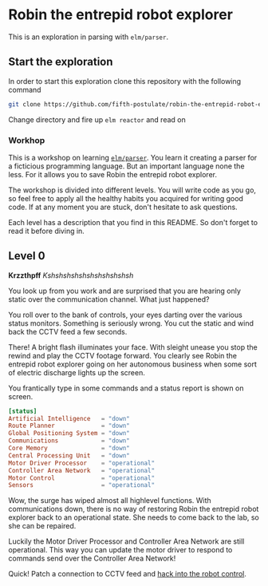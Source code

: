 # Robin the entrepid robot explorer
This is an exploration in parsing with `elm/parser`.

## Start the exploration
In order to start this exploration clone this repository with the following command

```sh
git clone https://github.com/fifth-postulate/robin-the-entrepid-robot-explorer.git
```

Change directory and fire up `elm reactor` and read on

### Workhop
This is a workshop on learning [`elm/parser`][elm/parser]. You learn it creating a parser for a ficticious programming language. But an important language none the less. For it allows you to save Robin the entrepid robot explorer.

The workshop is divided into different levels. You will write code as you go, so feel free to apply all the healthy habits you acquired for writing good code. If at any moment you are stuck, don't hesitate to ask questions.

Each level has a description that you find in this README. So don't forget to read it before diving in.

## Level 0
**Krzzthpff** _Kshshshshshshshshshshsh_

You look up from you work and are surprised that you are hearing only static over the communication channel. What just happened?

You roll over to the bank of controls, your eyes darting over the various status monitors. Something is seriously wrong. You cut the static and wind back the CCTV feed a few seconds.

There! A bright flash illuminates your face. With sleight unease you stop the rewind and play the CCTV footage forward. You clearly see Robin the entrepid robot explorer going on her autonomous business when some sort of electric discharge lights up the screen.

You frantically type in some commands and a status report is shown on screen.

```toml
[status]
Artificial Intelligence   = "down"
Route Planner             = "down"
Global Positioning System = "down"
Communications            = "down"
Core Memory               = "down"
Central Processing Unit   = "down"
Motor Driver Processor    = "operational"
Controller Area Network   = "operational"
Motor Control             = "operational"
Sensors                   = "operational"
```

Wow, the surge has wiped almost all highlevel functions. With communications down, there is no way of restoring Robin the entrepid robot explorer back to an operational state. She needs to come back to the lab, so she can be repaired.

Luckily the Motor Driver Processor and Controller Area Network are still operational. This way you can update the motor driver to respond to commands send over the Controller Area Network!

Quick! Patch a connection to CCTV feed and [hack into the robot control](http://localhost:8000/src/ControlRoom.elm).

[elm/parser]: https://package.elm-lang.org/packages/elm/parser/latest/ 